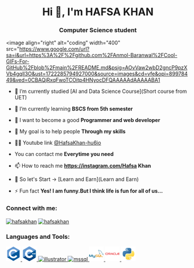 <h1 align="center">Hi 👋, I'm HAFSA KHAN</h1>
<h3 align="center">Computer Science student</h3>

<image align="right" alt="coding" width="400" src="https://www.google.com/url?sa=i&url=https%3A%2F%2Fgithub.com%2FAnmol-Baranwal%2FCool-GIFs-For-GitHub%2Fblob%2Fmain%2FREADME.md&psig=AOvVaw2wbD2gncP9pzXVb4gqll3O&ust=1722285794927000&source=images&cd=vfe&opi=89978449&ved=0CBAQjRxqFwoTCOitp4HNyocDFQAAAAAdAAAAABA1

- 🔭 I’m currently studied [AI and Data Science Course](Short course from UET)

- 🌱 I’m currently learning **BSCS from 5th semester**

- 👯 I want to become a good **Programmer and web developer**

- 🤝 My goal is to help people **Through my skills**

- 👨‍💻 Youtube link [@HafsaKhan-hu6io](@HafsaKhan-hu6io)

- You can contact me **Everytime you need**

- 📫 How to reach me **https://instagram.com/Hafsa Khan**

- 📄 So let's Start -> [Learn and Earn](Learn and Earn)

- ⚡ Fun fact **Yes! I am funny.But I think life is fun for all of us...**

<h3 align="left">Connect with me:</h3>
<p align="left">
<a href="https://instagram.com/hafsakhan" target="blank"><img align="center" src="https://raw.githubusercontent.com/rahuldkjain/github-profile-readme-generator/master/src/images/icons/Social/instagram.svg" alt="hafsakhan" height="30" width="40" /></a>
<a href="https://www.youtube.com/c/hafsakhan" target="blank"><img align="center" src="https://raw.githubusercontent.com/rahuldkjain/github-profile-readme-generator/master/src/images/icons/Social/youtube.svg" alt="hafsakhan" height="30" width="40" /></a>
</p>

<h3 align="left">Languages and Tools:</h3>
<p align="left"> <a href="https://www.cprogramming.com/" target="_blank" rel="noreferrer"> <img src="https://raw.githubusercontent.com/devicons/devicon/master/icons/c/c-original.svg" alt="c" width="40" height="40"/> </a> <a href="https://www.w3schools.com/cpp/" target="_blank" rel="noreferrer"> <img src="https://raw.githubusercontent.com/devicons/devicon/master/icons/cplusplus/cplusplus-original.svg" alt="cplusplus" width="40" height="40"/> </a> <a href="https://www.adobe.com/in/products/illustrator.html" target="_blank" rel="noreferrer"> <img src="https://www.vectorlogo.zone/logos/adobe_illustrator/adobe_illustrator-icon.svg" alt="illustrator" width="40" height="40"/> </a> <a href="https://www.microsoft.com/en-us/sql-server" target="_blank" rel="noreferrer"> <img src="https://www.svgrepo.com/show/303229/microsoft-sql-server-logo.svg" alt="mssql" width="40" height="40"/> </a> <a href="https://www.mysql.com/" target="_blank" rel="noreferrer"> <img src="https://raw.githubusercontent.com/devicons/devicon/master/icons/mysql/mysql-original-wordmark.svg" alt="mysql" width="40" height="40"/> </a> <a href="https://www.oracle.com/" target="_blank" rel="noreferrer"> <img src="https://raw.githubusercontent.com/devicons/devicon/master/icons/oracle/oracle-original.svg" alt="oracle" width="40" height="40"/> </a> <a href="https://www.python.org" target="_blank" rel="noreferrer"> <img src="https://raw.githubusercontent.com/devicons/devicon/master/icons/python/python-original.svg" alt="python" width="40" height="40"/> </a> </p>

